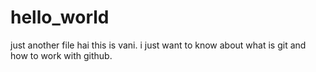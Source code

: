 # hello_world
just another file
hai this is vani.
i just want to know about what is git and how to work with github.
